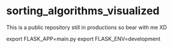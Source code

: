 # sorting_algorithms_visualized

This is a public repository still in productions so bear with me XD

export FLASK_APP=main.py
export FLASK_ENV=development
